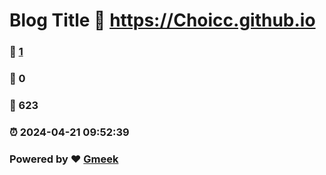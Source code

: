 # Blog Title :link: https://Choicc.github.io 
### :page_facing_up: [1](https://Choicc.github.io/tag.html) 
### :speech_balloon: 0 
### :hibiscus: 623 
### :alarm_clock: 2024-04-21 09:52:39 
### Powered by :heart: [Gmeek](https://github.com/Meekdai/Gmeek)
